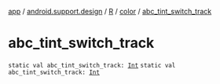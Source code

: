 [app](../../../index.md) / [android.support.design](../../index.md) / [R](../index.md) / [color](index.md) / [abc_tint_switch_track](./abc_tint_switch_track.md)

# abc_tint_switch_track

`static val abc_tint_switch_track: `[`Int`](https://kotlinlang.org/api/latest/jvm/stdlib/kotlin/-int/index.html)
`static val abc_tint_switch_track: `[`Int`](https://kotlinlang.org/api/latest/jvm/stdlib/kotlin/-int/index.html)